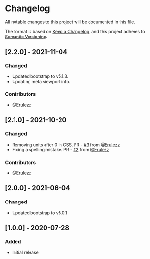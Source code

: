 # Changelog
All notable changes to this project will be documented in this file.

The format is based on [Keep a Changelog](https://keepachangelog.com/en/1.0.0/),
and this project adheres to [Semantic Versioning](https://semver.org/spec/v2.0.0.html).

## [2.2.0] - 2021-11-04
### Changed
 - Updated bootstrap to v5.1.3.
 - Updating meta viewport info.

### Contributors
 - [@Erulezz](https://github.com/Erulezz)

## [2.1.0] - 2021-10-20
### Changed
 - Removing units after 0 in CSS. PR - [#3](https://github.com/kolappannathan/bootstrap-cookie-banner/pull/3) from [@Erulezz](https://github.com/Erulezz)
 - Fixing a spelling mistake. PR - [#2](https://github.com/kolappannathan/bootstrap-cookie-banner/pull/2) from [@Erulezz](https://github.com/Erulezz)

### Contributors
 - [@Erulezz](https://github.com/Erulezz)

## [2.0.0] - 2021-06-04
### Changed
 - Updated bootstrap to v5.0.1

## [1.0.0] - 2020-07-28
### Added
 - Initial release
